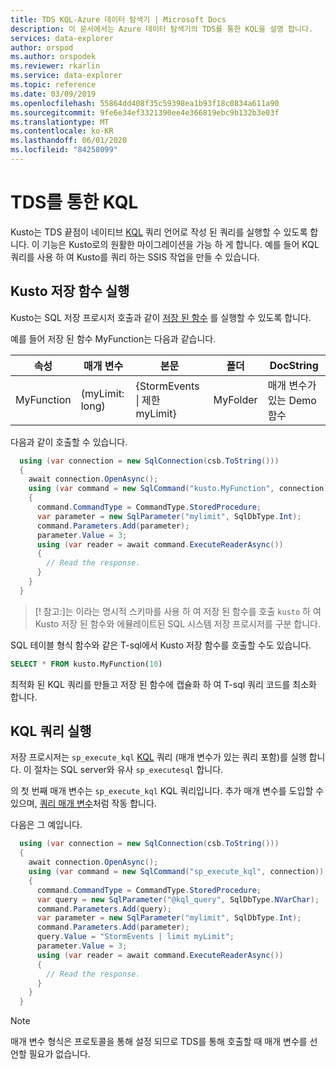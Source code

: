 ```yaml
---
title: TDS KQL-Azure 데이터 탐색기 | Microsoft Docs
description: 이 문서에서는 Azure 데이터 탐색기의 TDS를 통한 KQL을 설명 합니다.
services: data-explorer
author: orspod
ms.author: orspodek
ms.reviewer: rkarlin
ms.service: data-explorer
ms.topic: reference
ms.date: 03/09/2019
ms.openlocfilehash: 55864dd408f35c59398ea1b93f18c0834a611a90
ms.sourcegitcommit: 9fe6e34ef3321390ee4e366819ebc9b132b3e03f
ms.translationtype: MT
ms.contentlocale: ko-KR
ms.lasthandoff: 06/01/2020
ms.locfileid: "84258099"
---
```

# <a name="kql-over-tds"></a>TDS를 통한 KQL

Kusto는 TDS 끝점이 네이티브 [KQL](../../query/index.md) 쿼리 언어로 작성 된 쿼리를 실행할 수 있도록 합니다. 이 기능은 Kusto로의 원활한 마이그레이션을 가능 하 게 합니다. 예를 들어 KQL 쿼리를 사용 하 여 Kusto를 쿼리 하는 SSIS 작업을 만들 수 있습니다.

## <a name="executing-kusto-stored-functions"></a>Kusto 저장 함수 실행

Kusto는 SQL 저장 프로시저 호출과 같이 [저장 된 함수](../../query/schema-entities/stored-functions.md) 를 실행할 수 있도록 합니다.

예를 들어 저장 된 함수 MyFunction는 다음과 같습니다.

|속성 |매개 변수|본문|폴더|DocString
|---|---|---|---|---
|MyFunction |(myLimit: long)| {StormEvents &#124; 제한 myLimit}|MyFolder|매개 변수가 있는 Demo 함수||

다음과 같이 호출할 수 있습니다.

```csharp
  using (var connection = new SqlConnection(csb.ToString()))
  {
    await connection.OpenAsync();
    using (var command = new SqlCommand("kusto.MyFunction", connection))
    {
      command.CommandType = CommandType.StoredProcedure;
      var parameter = new SqlParameter("mylimit", SqlDbType.Int);
      command.Parameters.Add(parameter);
      parameter.Value = 3;
      using (var reader = await command.ExecuteReaderAsync())
      {
        // Read the response.
      }
    }
  }
```

> [! 참고:]는 이라는 명시적 스키마를 사용 하 여 저장 된 함수를 호출 `kusto` 하 여 Kusto 저장 된 함수와 에뮬레이트된 SQL 시스템 저장 프로시저를 구분 합니다.

SQL 테이블 형식 함수와 같은 T-sql에서 Kusto 저장 함수를 호출할 수도 있습니다.

```sql
SELECT * FROM kusto.MyFunction(10)
```

최적화 된 KQL 쿼리를 만들고 저장 된 함수에 캡슐화 하 여 T-sql 쿼리 코드를 최소화 합니다.

## <a name="executing-kql-query"></a>KQL 쿼리 실행

저장 프로시저는 `sp_execute_kql` [KQL](../../query/index.md) 쿼리 (매개 변수가 있는 쿼리 포함)를 실행 합니다. 이 절차는 SQL server와 유사 `sp_executesql` 합니다.

의 첫 번째 매개 변수는 `sp_execute_kql` KQL 쿼리입니다. 추가 매개 변수를 도입할 수 있으며, [쿼리 매개 변수](../../query/queryparametersstatement.md)처럼 작동 합니다.

다음은 그 예입니다.

```csharp
  using (var connection = new SqlConnection(csb.ToString()))
  {
    await connection.OpenAsync();
    using (var command = new SqlCommand("sp_execute_kql", connection))
    {
      command.CommandType = CommandType.StoredProcedure;
      var query = new SqlParameter("@kql_query", SqlDbType.NVarChar);
      command.Parameters.Add(query);
      var parameter = new SqlParameter("mylimit", SqlDbType.Int);
      command.Parameters.Add(parameter);
      query.Value = "StormEvents | limit myLimit";
      parameter.Value = 3;
      using (var reader = await command.ExecuteReaderAsync())
      {
        // Read the response.
      }
    }
  }
```

> [!NOTE]
> 매개 변수 형식은 프로토콜을 통해 설정 되므로 TDS를 통해 호출할 때 매개 변수를 선언할 필요가 없습니다.
